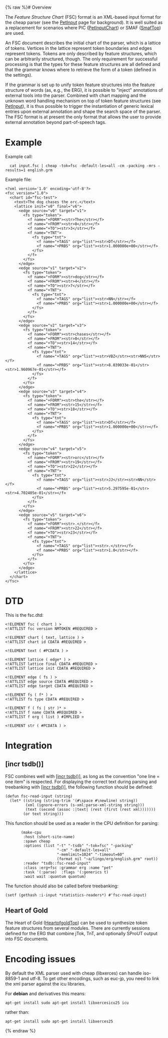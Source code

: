 {% raw %}# Overview

The *Feature Structure Chart* (FSC) format is an XML-based input format
for the cheap parser (see the [PetInput](../PetInput) page for background).
It is well suited as a replacement for scenarios where PIC
([PetInputChart](../PetInputChart)) or SMAF ([SmafTop](https://blog.inductorsoftware.com/docsproto/tools/SmafTop)) are used.

An FSC document describes the initial chart of the parser, which is a
lattice of tokens. Vertices in the lattice represent token boundaries
and edges represent tokens. Tokens are only described by feature
structures, which can be arbitrarily structured, though. The only
requirement for successful processing is that the types for these
feature structures are all defined and that the grammar knows where to
retrieve the form of a token (defined in the settings).

If the grammar is set up to unify token feature structures into the
feature structure of words (as, e.g., the ERG), it is possible to
"inject" annotations of external tools into the parser. Combined with
chart mapping and the unknown word handling mechanism on top of token
feature structures (see [PetInput](../PetInput)), it is thus possible to
trigger the instantiation of generic lexical entries upon external
annotation and shape the search space of the parser. The FSC format is
at present the only format that allows the user to provide external
annotation beyond part-of-speech tags.

# Example

Example call:

      cat input.fsc | cheap -tok=fsc -default-les=all -cm -packing -mrs -results=1 english.grm

Example file:

    <?xml version='1.0' encoding='utf-8'?>
    <fsc version="1.0">
      <chart id="fsc-test">
        <text>The dog chases the orc.</text>
        <lattice init="v0" final="v6">
          <edge source="v0" target="v1">
            <fs type="token">
              <f name="+FORM"><str>The</str></f>
              <f name="+FROM"><str>0</str></f>
              <f name="+TO"><str>3</str></f>
              <f name="+TNT">
                <fs type="tnt">
                  <f name="+TAGS" org="list"><str>DT</str></f>
                  <f name="+PRBS" org="list"><str>1.000000e+00</str></f>
                </fs>
              </f>
            </fs>
          </edge>
          <edge source="v1" target="v2">
            <fs type="token">
              <f name="+FORM"><str>dog</str></f>
              <f name="+FROM"><str>4</str></f>
              <f name="+TO"><str>7</str></f>
              <f name="+TNT">
                <fs type="tnt">
                  <f name="+TAGS" org="list"><str>NN</str></f>
                  <f name="+PRBS" org="list"><str>1.000000e+00</str></f>
                </fs>
              </f>
            </fs>
          </edge>
          <edge source="v2" target="v3">
            <fs type="token">
              <f name="+FORM"><str>chases</str></f>
              <f name="+FROM"><str>8</str></f>
              <f name="+TO"><str>14</str></f>
              <f name="+TNT">
                <fs type="tnt">
                  <f name="+TAGS" org="list"><str>VBZ</str><str>NNS</str></f>
                  <f name="+PRBS" org="list"><str>8.039033e-01</str><str>1.960967e-01</str></f>
                </fs>
              </f>
            </fs>
          </edge>
          <edge source="v3" target="v4">
            <fs type="token">
              <f name="+FORM"><str>the</str></f>
              <f name="+FROM"><str>15</str></f>
              <f name="+TO"><str>18</str></f>
              <f name="+TNT">
                <fs type="tnt">
                  <f name="+TAGS" org="list"><str>DT</str></f>
                  <f name="+PRBS" org="list"><str>1.000000e+00</str></f>
                </fs>
              </f>
            </fs>
          </edge>
          <edge source="v4" target="v5">
            <fs type="token">
              <f name="+FORM"><str>orc</str></f>
              <f name="+FROM"><str>19</str></f>
              <f name="+TO"><str>22</str></f>
              <f name="+TNT">
                <fs type="tnt">
                  <f name="+TAGS" org="list"><str>JJ</str><str>NN</str></f>
                  <f name="+PRBS" org="list"><str>5.297595e-01</str><str>4.702405e-01</str></f>
                </fs>
              </f>
            </fs>
          </edge>
          <edge source="v5" target="v6">
            <fs type="token">
              <f name="+FORM"><str>.</str></f>
              <f name="+FROM"><str>22</str></f>
              <f name="+TO"><str>23</str></f>
              <f name="+TNT">
                <fs type="tnt">
                  <f name="+TAGS" org="list"><str>.</str></f>
                  <f name="+PRBS" org="list"><str>1.0</str></f>
                </fs>
              </f>
            </fs>
          </edge>
        </lattice>
      </chart>
    </fsc>

# DTD

This is the fsc.dtd:

    <!ELEMENT fsc ( chart ) >
    <!ATTLIST fsc version NMTOKEN #REQUIRED >
    
    <!ELEMENT chart ( text, lattice ) >
    <!ATTLIST chart id CDATA #REQUIRED >
    
    <!ELEMENT text ( #PCDATA ) >
    
    <!ELEMENT lattice ( edge* ) >
    <!ATTLIST lattice final CDATA #REQUIRED >
    <!ATTLIST lattice init CDATA #REQUIRED >
    
    <!ELEMENT edge ( fs ) >
    <!ATTLIST edge source CDATA #REQUIRED >
    <!ATTLIST edge target CDATA #REQUIRED >
    
    <!ELEMENT fs ( f* ) >
    <!ATTLIST fs type CDATA #REQUIRED >
    
    <!ELEMENT f ( fs | str )* >
    <!ATTLIST f name CDATA #REQUIRED >
    <!ATTLIST f org ( list ) #IMPLIED >
    
    <!ELEMENT str ( #PCDATA ) >

# Integration

## \[incr tsdb()\]

FSC combines well with [\[incr tsdb()\]](http://www.delph-in.net/itsdb),
as long as the convention "one line = one item" is respected. For
displaying the correct text during parsing and treebanking with [\[incr
tsdb()\]](http://www.delph-in.net/itsdb), the following function should
be defined:

    (defun fsc-read-input (string)
      (let* ((string (string-trim '(#\space #\newline) string))
             (xml (ignore-errors (s-xml:parse-xml-string string)))
             (text (second (assoc :|text| (rest (first (rest xml)))))))
            (or text string)))

This function should be used as a reader in the CPU definition for
parsing:

           (make-cpu 
            :host (short-site-name)
            :spawn cheap
            :options (list "-t" "-tsdb" "-tok=fsc" "-packing"
                           "-cm" "-default-les=all"
                           "-memlimit=1024" "-timeout=60"
                           (format nil "~a/lingo/erg/english.grm" root))
            :reader "tsdb::fsc-read-input"
            :class :erg+fsc :grammar erg :name "pet"
            :task '(:parse)  :flags '(:generics t)
            :wait wait :quantum quantum)

The function should also be called before treebanking:

    (setf (gethash :i-input *statistics-readers*) #'fsc-read-input)

## Heart of Gold

The Heart of Gold ([HeartofgoldTop](https://blog.inductorsoftware.com/docsproto/tools/HeartofgoldTop)) can be used to
synthesize token feature structures from several modules. There are
currently sessions defined for the ERG that combine jTok, TnT, and
optionally SProUT output into FSC documents.

# Encoding issues

By default the XML parser used with cheap (libxerces) can handle
iso-8859-1 and utf-8. To get other encodings, such as euc-jp, you need
to link the xml parser against the icu libraries.

For **debian** and derivatives this means:

    apt-get install sudo apt-get install libxercesicu25 icu

rather than:

    apt-get install sudo apt-get install libxerces25 
<update date omitted for speed>{% endraw %}
